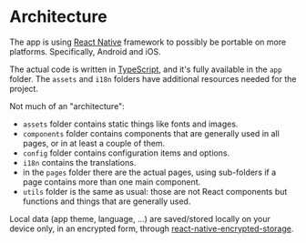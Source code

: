 <!--
© 2021-2022 Marco Bresciani

Copying and distribution of this file, with or without modification, are
permitted in any medium without royalty provided the copyright notice
and this notice are preserved.
This file is offered as-is, without any warranty.

SPDX-FileCopyrightText: 2021-2022 Marco Bresciani

SPDX-License-Identifier: FSFAP
-->
# Architecture
The app is using [React Native](https://reactnative.dev/) framework to
possibly be portable on more platforms.
Specifically, Android and iOS.

The actual code is written in
[TypeScript](https://www.typescriptlang.org/), and it's fully available
in the `app` folder.
The `assets` and `i18n` folders have additional resources needed for the
project.

Not much of an "architecture":
* `assets` folder contains static things like fonts and images.
* `components` folder contains components that are generally used in all
  pages, or in at least a couple of them.
* `config` folder contains configuration items and options.
* `i18n` contains the translations.
* in the `pages` folder there are the actual pages, using sub-folders if
  a page contains more than one main component.
* `utils` folder is the same as usual: those are not React components
  but functions and things that are generally used.

Local data (app theme, language, ...) are saved/stored locally on your
device only, in an encrypted form, through
[react-native-encrypted-storage](https://github.com/emeraldsanto/react-native-encrypted-storage).
